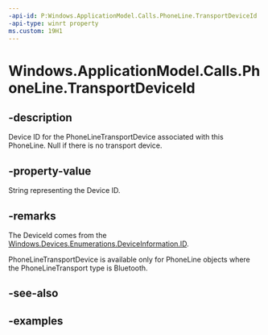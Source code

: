 ```yaml
---
-api-id: P:Windows.ApplicationModel.Calls.PhoneLine.TransportDeviceId
-api-type: winrt property
ms.custom: 19H1
---
```


<!-- Property syntax.
public string TransportDeviceId { get; }
-->

# Windows.ApplicationModel.Calls.PhoneLine.TransportDeviceId

## -description
Device ID for the PhoneLineTransportDevice associated with this PhoneLine. Null if there is no transport device. 

## -property-value
String representing the Device ID.

## -remarks
The DeviceId comes from the [Windows.Devices.Enumerations.DeviceInformation.ID](../windows.devices.enumeration/deviceinformation_id.md).

PhoneLineTransportDevice is available only for PhoneLine objects where the PhoneLineTransport type is Bluetooth.

## -see-also

## -examples

